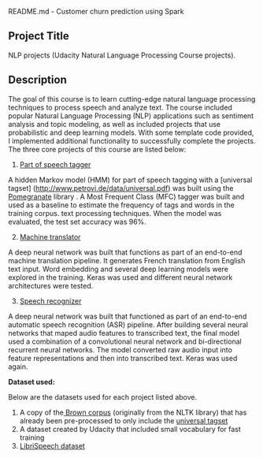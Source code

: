 README.md - Customer churn prediction using Spark


## **Project Title**

NLP projects (Udacity Natural Language Processing Course projects).


## **Description**

The goal of this course is to learn cutting-edge natural language processing techniques to process speech and analyze text. The course included popular Natural Language Processing (NLP) applications such as sentiment analysis and topic modeling, as well as included projects that use probabilistic and deep learning models. With some template code provided, I implemented additional functionality to successfully complete the projects. The three core projects of this course are listed below:

1. [Part of speech tagger](https://github.com/wolee101/ud-NLP_course/Part_of_speech_tagger/master/README.md) 

A hidden Markov model (HMM) for part of speech tagging with a [universal tagset] (http://www.petrovi.de/data/universal.pdf) was built using the [Pomegranate](https://github.com/jmschrei/pomegranate) library . A Most Frequent Class (MFC) tagger was built and used as a baseline to estimate the frequency of tags and words in the training corpus. text processing techniques. When the model was evaluated, the test set accuracy was 96%.


2. [Machine translator](https://github.com/wolee101/ud-NLP_course/Machine_translator/master/README.md) 

A deep neural network was built that functions as part of an end-to-end machine translation pipeline. It generates French translation from English text input. Word embedding and several deep learning models were explored in the training. Keras was used and different neural network architectures were tested.


3. [Speech recognizer](https://github.com/wolee101/ud-NLP_course/Speech_recognizer/master/README.md)  

A deep neural network was built that functioned as part of an end-to-end automatic speech recognition (ASR) pipeline. After building several neural networks that maped audio features to transcribed text, the final model used a combination of a convolutional neural network and bi-directional recurrent neural networks. The model converted raw audio input into feature representations and then into transcribed text. Keras was used again. 


**Dataset used:**

Below are the datasets used for each project listed above.
1. A copy of the[ Brown corpus](https://en.wikipedia.org/wiki/Brown_Corpus) (originally from the NLTK library) that has already been pre-processed to only include the [universal tagset](https://arxiv.org/pdf/1104.2086.pdf) 
2. A dataset created by Udacity that included small vocabulary for fast training
3. [LibriSpeech dataset](http://www.openslr.org/12/)
